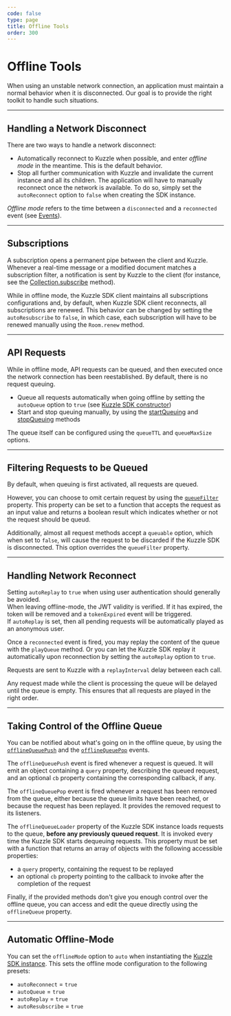 ```yaml
---
code: false
type: page
title: Offline Tools
order: 300
---
```


# Offline Tools

When using an unstable network connection, an application must maintain a normal behavior when it is disconnected. Our goal is to provide the right toolkit to handle such situations.

---

## Handling a Network Disconnect

There are two ways to handle a network disconnect:

- Automatically reconnect to Kuzzle when possible, and enter _offline mode_ in the meantime. This is the default behavior.
- Stop all further communication with Kuzzle and invalidate the current instance and all its children. The application will have to manually reconnect once the network is available. To do so, simply set the `autoReconnect` option to `false` when creating the SDK instance.

_Offline mode_ refers to the time between a `disconnected` and a `reconnected` event (see [Events](/sdk/java/2/essentials/events/)).

---

## Subscriptions

A subscription opens a permanent pipe between the client and Kuzzle. Whenever a real-time message or a modified document matches a subscription filter, a notification is sent by Kuzzle to the client (for instance, see the [Collection.subscribe](/sdk/java/2/core-classes/collection/subscribe/) method).

While in offline mode, the Kuzzle SDK client maintains all subscriptions configurations and, by default, when Kuzzle SDK client reconnects, all subscriptions are renewed. This behavior can be changed by setting the `autoResubscribe` to `false`, in which case, each subscription will have to be renewed manually using the `Room.renew` method.

---

## API Requests

While in offline mode, API requests can be queued, and then executed once the network connection has been reestablished.
By default, there is no request queuing.

- Queue all requests automatically when going offline by setting the `autoQueue` option to `true` (see [Kuzzle SDK constructor](/sdk/java/2/core-classes/kuzzle/))
- Start and stop queuing manually, by using the [startQueuing](/sdk/java/2/core-classes/kuzzle/start-queuing/) and [stopQueuing](/sdk/java/2/core-classes/kuzzle/stop-queuing) methods

The queue itself can be configured using the `queueTTL` and `queueMaxSize` options.

---

## Filtering Requests to be Queued

By default, when queuing is first activated, all requests are queued.

However, you can choose to omit certain request by using the [`queueFilter`](/sdk/java/2/core-classes/kuzzle/#properties) property. This property can be set to a function that accepts the request as an input value and returns a boolean result which indicates whether or not the request should be queud.

Additionally, almost all request methods accept a `queuable` option, which when set to `false`, will cause the request to be discarded if the Kuzzle SDK is disconnected. This option overrides the `queueFilter` property.

---

## Handling Network Reconnect

<aside class="warning">
Setting <code>autoReplay</code> to <code>true</code> when using user authentication should generally be avoided.<br/>
When leaving offline-mode, the JWT validity is verified. If it has expired, the token will be removed and a <code>tokenExpired</code> event will be triggered.<br/>
If <code>autoReplay</code> is set, then all pending requests will be automatically played as an anonymous user.
</aside>

Once a `reconnected` event is fired, you may replay the content of the queue with the `playQueue` method. Or you can let the Kuzzle SDK replay it automatically upon reconnection by setting the `autoReplay` option to `true`.

Requests are sent to Kuzzle with a `replayInterval` delay between each call.

Any request made while the client is processing the queue will be delayed until the queue is empty. This ensures that all requests are played in the right order.

---

## Taking Control of the Offline Queue

You can be notified about what's going on in the offline queue, by using the [`offlineQueuePush`](/sdk/java/2/essentials/events/) and the [`offlineQueuePop`](/sdk/java/2/essentials/events) events.

The `offlineQueuePush` event is fired whenever a request is queued. It will emit an object containing a `query` property, describing the queued request, and an optional `cb` property containing the corresponding callback, if any.

The `offlineQueuePop` event is fired whenever a request has been removed from the queue, either because the queue limits have been reached, or because the request has been replayed. It provides the removed request to its listeners.

The `offlineQueueLoader` property of the Kuzzle SDK instance loads requests to the queue, **before any previously queued request**. It is invoked every time the Kuzzle SDK starts dequeuing requests.
This property must be set with a function that returns an array of objects with the following accessible properties:

- a `query` property, containing the request to be replayed
- an optional `cb` property pointing to the callback to invoke after the completion of the request

Finally, if the provided methods don't give you enough control over the offline queue, you can access and edit the queue directly using the `offlineQueue` property.

---

## Automatic Offline-Mode

You can set the `offlineMode` option to `auto` when instantiating the [Kuzzle SDK instance](/sdk/java/2/core-classes/kuzzle). This sets the offline mode configuration to the following presets:

- `autoReconnect` = `true`
- `autoQueue` = `true`
- `autoReplay` = `true`
- `autoResubscribe` = `true`
